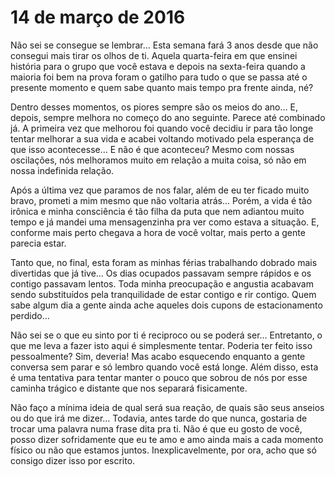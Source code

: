 # 14 de março de 2016
Não sei se consegue se lembrar… Esta semana fará 3 anos desde que não consegui mais tirar os olhos de ti. Aquela quarta-feira em que ensinei história para o grupo que você estava e depois na sexta-feira quando a maioria foi bem na prova foram o gatilho para tudo o que se passa até o presente momento e quem sabe quanto mais tempo pra frente ainda, né?

Dentro desses momentos, os piores sempre são os meios do ano… E, depois, sempre melhora no começo do ano seguinte. Parece até combinado já. A primeira vez que melhorou foi quando você decidiu ir para tão longe tentar melhorar a sua vida e acabei voltando motivado pela esperança de que isso acontecesse… E não é que aconteceu? Mesmo com nossas oscilações, nós melhoramos muito em relação a muita coisa, só não em nossa indefinida relação.

Após a última vez que paramos de nos falar, além de eu ter ficado muito bravo, prometi a mim mesmo que não voltaria atrás… Porém, a vida é tão irônica e minha consciência é tão filha da puta que nem adiantou muito tempo e já mandei uma mensagenzinha pra ver como estava a situação. E, conforme mais perto chegava a hora de você voltar, mais perto a gente parecia estar.

Tanto que, no final, esta foram as minhas férias trabalhando dobrado mais divertidas que já tive… Os dias ocupados passavam sempre rápidos e os contigo passavam lentos. Toda minha preocupação e angustia acabavam sendo substituídos pela tranquilidade de estar contigo e rir contigo. Quem sabe algum dia a gente ainda ache aqueles dois cupons de estacionamento perdido…

Não sei se o que eu sinto por ti é reciproco ou se poderá ser… Entretanto, o que me leva a fazer isto aqui é simplesmente tentar. Poderia ter feito isso pessoalmente? Sim, deveria! Mas acabo esquecendo enquanto a gente conversa sem parar e só lembro quando você está longe. Além disso, esta é uma tentativa para tentar manter o pouco que sobrou de nós por esse caminha trágico e distante que nos separará fisicamente.

Não faço a mínima ideia de qual será sua reação, de quais são seus anseios ou do que irá me dizer… Todavia, antes tarde do que nunca, gostaria de trocar uma palavra numa frase dita pra ti. Não é que eu gosto de você, posso dizer sofridamente que eu te amo e amo ainda mais a cada momento físico ou não que estamos juntos. Inexplicavelmente, por ora, acho que só consigo dizer isso por escrito.
